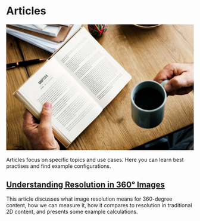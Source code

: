 # Articles

![Cover](img/StockSnap_UDUTMK0974_edited.jpg)

Articles focus on specific topics and use cases. Here you can learn best practises and find 
example configurations.

## [Understanding Resolution in 360° Images](resolution.md)

This article discusses what image resolution means for 360-degree content, how we can measure it,
how it compares to resolution in traditional 2D content, and presents some example calculations.
